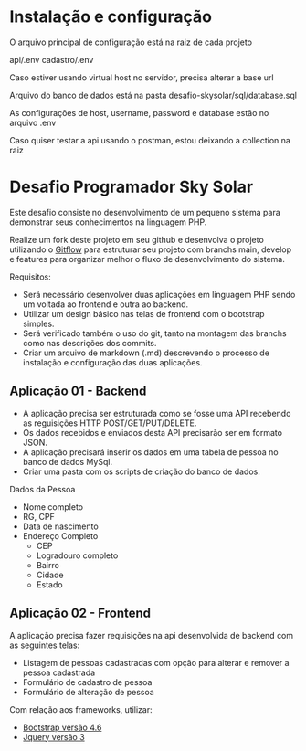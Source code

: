 # Instalação e configuração

O arquivo principal de configuração está na raiz de cada projeto

api/.env
cadastro/.env

Caso estiver usando virtual host no servidor, precisa alterar a base url

Arquivo do banco de dados está na pasta desafio-skysolar/sql/database.sql

As configurações de host, username, password e database estão no arquivo .env

Caso quiser testar a api usando o postman, estou deixando a collection na raiz


# Desafio Programador Sky Solar

Este desafio consiste no desenvolvimento de um pequeno sistema para demonstrar seus conhecimentos na linguagem PHP.

Realize um fork deste projeto em seu github e desenvolva o projeto utilizando o [Gitflow](https://www.atlassian.com/br/git/tutorials/comparing-workflows/gitflow-workflow) para estruturar seu projeto com branchs main, develop e features para organizar melhor o fluxo de desenvolvimento do sistema.

Requisitos:
- Será necessário desenvolver duas aplicações em linguagem PHP sendo um voltada ao frontend e outra ao backend.
- Utilizar um design básico nas telas de frontend com o bootstrap simples.
- Será verificado também o uso do git, tanto na montagem das branchs como nas descrições dos commits.
- Criar um arquivo de markdown (.md) descrevendo o processo de instalação e configuração das duas aplicações.

## Aplicação 01 - Backend

- A aplicação precisa ser estruturada como se fosse uma API recebendo as reguisições HTTP POST/GET/PUT/DELETE.
- Os dados recebidos e enviados desta API precisarão ser em formato JSON.  
- A aplicação precisará inserir os dados em uma tabela de pessoa no banco de dados MySql.
- Criar uma pasta com os scripts de criação do banco de dados.

Dados da Pessoa
- Nome completo
- RG, CPF
- Data de nascimento
- Endereço Completo
  - CEP
  - Logradouro completo
  - Bairro
  - Cidade
  - Estado

## Aplicação 02 - Frontend

A aplicação precisa fazer requisições na api desenvolvida de backend com as seguintes telas:
- Listagem de pessoas cadastradas com opção para alterar e remover a pessoa cadastrada
- Formulário de cadastro de pessoa
- Formulário de alteração de pessoa

Com relação aos frameworks, utilizar:
- [Bootstrap versão 4.6](https://getbootstrap.com/docs/4.6/getting-started/introduction/)
- [Jquery versão 3](https://jquery.com/download/)
